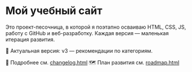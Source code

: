 # Мой учебный сайт

Это проект-песочница, в которой я поэтапно осваиваю HTML, CSS, JS, работу с GitHub и веб-разработку. Каждая версия — маленькая итерация развития.

📌 Актуальная версия: v3 — рекомендации по категориям.

📘 Подробнее см. [changelog.html](./changelog.html)
🗺️ План развития см. [roadmap.html](./roadmap.html)



